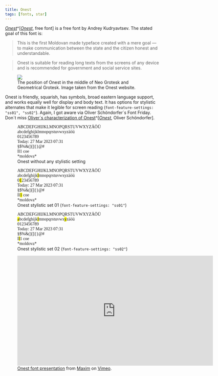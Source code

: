 ```yaml
---
title: Onest
tags: [fonts, star]
---
```

[<cite>Onest</cite>](https://onest.md/en/)^[[<cite>Onest</cite>](https://onest.md/en/), free font] is a free font by Andrey Kudryavtsev. The stated goal of this font is:

> This is the first Moldovan made typeface created with a mere goal — to make communication between the state and the citizen honest and understandable.

> Onest is suitable for reading long texts from the screens of any device and is recommended for government and social service sites.

<figure>
<img src="/img/fonts/onest-compare.svg">
<figcaption>The position of Onest in the middle of Neo Grotesk and Geometrical Grotesk. Image taken from the Onest website.</figcaption>
</figure>

Onest is friendly, squarish, has symbols, broad eastern language support, and works equally well for display and body text. It has options for stylistic alternates that make it legible for screen reading (`font-feature-settings: "ss01", "ss02"`). Again, I got aware via Oliver Schöndorfer´s Font Friday. Don´t miss [Oliver´s characterization of Onest](https://pimpmytype.com/onest/)^[[<cite>Onest</cite>](https://pimpmytype.com/onest/), Oliver Schöndorfer].

<figure>
<style>
 .onest  {
    font-family: Onest;
  } 
</style>
<div class="onest text-lg">
<div>ABCDEFGHIJKLMNOPQRSTUVWXYZÄÖÜ</div>
<div>abcdefghijklmnopqrstuvwxyzäöü</div>
<div>0123456789</div>
<div>Today: 27 Mar 2023 07:31</div>
<div>§$%&()[]{}@#</div>
<div>Il1 coe</div>
<div>*moldova*</div>
</div>
<figcaption>Onest without any stylistic setting</figcaption>
</figure>

<figure>
<style>
  .onest-ss01  {
    font-family: Onest;
    font-feature-settings: "ss01";
  } 
</style>
<div class="onest-ss01 text-lg">
<div>ABCDEFGHIJKLMNOPQRSTUVWXYZÄÖÜ</div>
<div>abcdefghijk<mark>l</mark>mnopqrstuvwxyzäöü</div>
<div>0<mark>1</mark>23456789</div>
<div>Today: 27 Mar 2023 07:31</div>
<div>§$%&()[]{}@#</div>
<div>Il<mark>1</mark> coe</div>
<div>*moldova*</div>
</div>
<figcaption>Onest stylistic set 01 (<code>font-feature-settings: "ss01"</code>)</figcaption>
</figure>

<figure>
<style>
  .onest-ss02  {
    font-family: Onest;
    font-feature-settings: "ss02";
  } 
</style>
<div class="onest-ss02 text-lg">
<div>ABCDEFGHIJKLMNOPQRSTUVWXYZÄÖÜ</div>
<div><mark>a</mark>bcdefghijk<mark>l</mark>mnopqrstuvwx<mark>y</mark>zäöü</div>
<div>0123456789</div>
<div>Today: 27 Mar 2023 07:31</div>
<div>§$%&()[]{}@#</div>
<div>I<mark>l</mark>1 coe</div>
<div>*moldova*</div>
</div>
<figcaption>Onest stylistic set 02 (<code>font-feature-settings: "ss02"</code>)</figcaption>
</figure>

<figure>
<iframe src="https://player.vimeo.com/video/671904100?h=3706d5d707" width="640" height="360" frameborder="0" allow="autoplay; fullscreen; picture-in-picture" allowfullscreen></iframe>
<figcaption><a href="https://vimeo.com/671904100">Onest font presentation</a> from <a href="https://vimeo.com/kilcik">Maxim</a> on <a href="https://vimeo.com">Vimeo</a>.</figcaption>
</figure>

